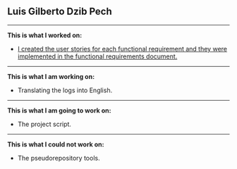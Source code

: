 ## Luis Gilberto Dzib Pech

---
**This is what I worked on:**

- [I created the user stories for each functional requirement and they were implemented in the functional requirements document.](https://github.com/ricardo-andre-pool-cen/Equipo-0_prototipo_de_software_-seudo_repositorio/blob/39678a96ab91b62940c0b48669d5330d1e36842b/ESPANOL/Act%233%20Requisitos%20Funcionales.md)
---
**This is what I am working on:**

- Translating the logs into English.

---
**This is what I am going to work on:**

- The project script.

---
**This is what I could not work on:**

- The pseudorepository tools.
